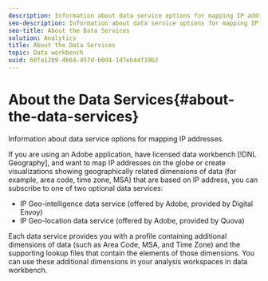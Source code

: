 ```yaml
---
description: Information about data service options for mapping IP addresses.
seo-description: Information about data service options for mapping IP addresses.
seo-title: About the Data Services
solution: Analytics
title: About the Data Services
topic: Data workbench
uuid: 60fa12b9-4b64-457d-b0d4-1d7eb44f19b2
---
```


# About the Data Services{#about-the-data-services}

Information about data service options for mapping IP addresses.

If you are using an Adobe application, have licensed data workbench [!DNL Geography], and want to map IP addresses on the globe or create visualizations showing geographically related dimensions of data (for example, area code, time zone, MSA) that are based on IP address, you can subscribe to one of two optional data services:

* IP Geo-intelligence data service (offered by Adobe, provided by Digital Envoy) 
* IP Geo-location data service (offered by Adobe, provided by Quova)

Each data service provides you with a profile containing additional dimensions of data (such as Area Code, MSA, and Time Zone) and the supporting lookup files that contain the elements of those dimensions. You can use these additional dimensions in your analysis workspaces in data workbench. 

